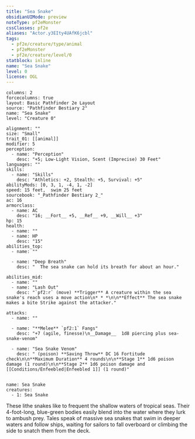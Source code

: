 ```yaml
---
title: "Sea Snake"
obsidianUIMode: preview
noteType: pf2eMonster
cssClasses: pf2e
aliases: "Actor.y3EIty4UAfK6jcbl" 
tags:
  - pf2e/creature/type/animal
  - pf2eMonster
  - pf2e/creature/level/0
statblock: inline
name: "Sea Snake"
level: 0
license: OGL
---
```


```statblock
columns: 2
forcecolumns: true
layout: Basic Pathfinder 2e Layout
source: "Pathfinder Bestiary 2"
name: "Sea Snake"
level: "Creature 0"

alignment: ""
size: "Small"
trait_01: [[animal]]
modifier: 5
perception:
  - name: "Perception"
    desc: "+5; Low-Light Vision, Scent (Imprecise) 30 Feet"
languages: ""
skills:
  - name: "Skills"
    desc: "Athletics: +2, Stealth: +5, Survival: +5"
abilityMods: [0, 3, 1, -4, 1, -2]
speed: 15 feet,  swim 25 feet
sourcebook: "_Pathfinder Bestiary 2_"
ac: 16
armorclass:
  - name: AC
    desc: "16; __Fort__ +5, __Ref__ +9, __Will__ +3"
hp: 15
health:
  - name: ""
  - name: HP
    desc: "15"
abilities_top:
  - name: ""

  - name: "Deep Breath"
    desc: "  The sea snake can hold its breath for about an hour."

abilities_mid:
  - name: ""
  - name: "Lash Out"
    desc: "`pf2:r` (move) **Trigger** A creature within the sea snake's reach uses a move action\n* * *\n\n**Effect** The sea snake makes a bite Strike against the attacker."

attacks:
  - name: ""

  - name: "**Melee** `pf2:1` Fangs"
    desc: "+7 (agile, finesse)\n__Damage__  1d8 piercing plus sea-snake-venom"

  - name: "Sea Snake Venom"
    desc: " (poison) **Saving Throw** DC 16 Fortitude check\n\n**Maximum Duration** 4 rounds\n\n**Stage 1** 1d6 poison damage (1 round)\n\n**Stage 2** 1d6 poison damage and [[Conditions/Enfeebled|Enfeebled 1]] (1 round)"
 
```

```encounter-table
name: Sea Snake
creatures:
  - 1: Sea Snake
```



These lithe snakes like to frequent the shallow waters of tropical seas. Their 4-foot-long, blue-green bodies easily blend into the water where they lurk to ambush prey. Tales speak of massive sea snakes that swim in deeper waters and follow ships, waiting for sailors to fall overboard or climbing the side to snatch them from the deck.
